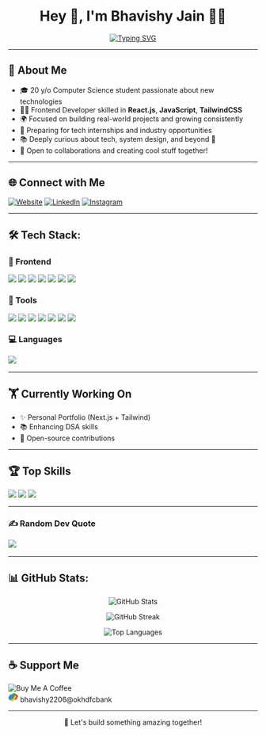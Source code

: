<!-- Background image -->
<p align="center">
</p>

<!-- Hero text -->
<h1 align="center">Hey 👋, I'm Bhavishy Jain 👨‍💻</h1>

<!-- Typing text -->
<p align="center">
  <a href="https://git.io/typing-svg">
    <img src="https://readme-typing-svg.herokuapp.com?font=Fira+Code&pause=1000&color=F7F7F7&center=true&vCenter=true&width=700&lines=Tech+Enthusiast+🔥;Frontend+Developer+%7C+React.js+%7C+JavaScript;Building+cool+projects+🚀;Open+to+Internships+🚀+and+Collabs" alt="Typing SVG" />
  </a>
</p>


---

## 💫 About Me
- 🎓 20 y/o Computer Science student passionate about new technologies
- 👨‍💻 Frontend Developer skilled in **React.js**, **JavaScript**, **TailwindCSS**
- 🌍 Focused on building real-world projects and growing consistently
- 💼 Preparing for tech internships and industry opportunities
- 📚 Deeply curious about tech, system design, and beyond 🚀
- 🤝 Open to collaborations and creating cool stuff together!

---

## 🌐 Connect with Me
[![Website](https://img.shields.io/badge/Website-000000?style=for-the-badge&logo=About.me&logoColor=white)](https://bhavishyjain.vercel.app)
[![LinkedIn](https://img.shields.io/badge/LinkedIn-%230077B5.svg?style=for-the-badge&logo=linkedin&logoColor=white)](https://linkedin.com/in/bhavishyjain)
[![Instagram](https://img.shields.io/badge/Instagram-%23E4405F.svg?style=for-the-badge&logo=Instagram&logoColor=white)](https://instagram.com/_bhavishyjain_)

---

## 🛠️ Tech Stack:

### 🚀 Frontend
<p>
  <img src="https://img.shields.io/badge/React-%2320232a.svg?style=for-the-badge&logo=react&logoColor=%2361DAFB" />
  <img src="https://img.shields.io/badge/Next.js-000000?style=for-the-badge&logo=nextdotjs&logoColor=white" />
  <img src="https://img.shields.io/badge/JavaScript-%23323330.svg?style=for-the-badge&logo=javascript&logoColor=%23F7DF1E" />
  <img src="https://img.shields.io/badge/HTML5-%23E34F26.svg?style=for-the-badge&logo=html5&logoColor=white" />
  <img src="https://img.shields.io/badge/CSS3-%231572B6.svg?style=for-the-badge&logo=css3&logoColor=white" />
  <img src="https://img.shields.io/badge/TailwindCSS-%2338B2AC.svg?style=for-the-badge&logo=tailwind-css&logoColor=white" />
  <img src="https://img.shields.io/badge/Bootstrap-%23563D7C.svg?style=for-the-badge&logo=bootstrap&logoColor=white" />
</p>

### 🧰 Tools
<p>
  <img src="https://img.shields.io/badge/Git-%23F05033.svg?style=for-the-badge&logo=git&logoColor=white" />
  <img src="https://img.shields.io/badge/GitHub-%23121011.svg?style=for-the-badge&logo=github&logoColor=white" />
  <img src="https://img.shields.io/badge/Vercel-000000?style=for-the-badge&logo=vercel&logoColor=white" />
  <img src="https://img.shields.io/badge/VS%20Code-%23007ACC.svg?style=for-the-badge&logo=visual-studio-code&logoColor=white" />
  <img src="https://img.shields.io/badge/Figma-%23F24E1E.svg?style=for-the-badge&logo=figma&logoColor=white" />
  <img src="https://img.shields.io/badge/Canva-%2300C4CC.svg?style=for-the-badge&logo=canva&logoColor=white" />
  <img src="https://img.shields.io/badge/Postman-FF6C37?style=for-the-badge&logo=postman&logoColor=white" />
</p>

### 💻 Languages
<p>
  <img src="https://img.shields.io/badge/C-%2300599C.svg?style=for-the-badge&logo=c&logoColor=white" />
</p>

---

## 🏋️ Currently Working On
- ✨ Personal Portfolio (Next.js + Tailwind)
- 📚 Enhancing DSA skills
- 🤝 Open-source contributions

---

## 🏆 Top Skills
<p>
  <img src="https://img.shields.io/badge/React-Expert-blue?style=flat-square&logo=react" />
  <img src="https://img.shields.io/badge/JavaScript-Advanced-yellow?style=flat-square&logo=javascript" />
  <img src="https://img.shields.io/badge/TailwindCSS-Pro-blue?style=flat-square&logo=tailwindcss" />
</p>

---

### ✍️ Random Dev Quote
![](https://quotes-github-readme.vercel.app/api?type=horizontal&theme=radical)

---

## 📊 GitHub Stats:
<p align="center">
  <img src="https://github-readme-stats.vercel.app/api?username=bhavishyjain&theme=radical&hide_border=false&include_all_commits=true&count_private=true" alt="GitHub Stats" />
</p>

<p align="center">
  <img src="https://github-readme-streak-stats.herokuapp.com/?user=bhavishyjain&theme=radical&hide_border=false" alt="GitHub Streak" />
</p>

<p align="center">
  <img src="https://github-readme-stats.vercel.app/api/top-langs/?username=bhavishyjain&theme=radical&hide_border=false&layout=compact" alt="Top Languages" />
</p>

---

## ☕ Support Me
<p>
    <img src="https://cdn.buymeacoffee.com/buttons/v2/default-yellow.png" alt="Buy Me A Coffee" width="200" />
    <br>
    <img src="assets/gpay.png" height="20"> bhavishy2206@okhdfcbank
</p>

---

<!-- Footer -->
<p align="center">
  🚀 Let's build something amazing together!
</p>
